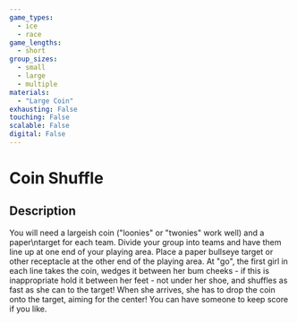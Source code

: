 ```yaml
---
game_types:
  - ice
  - race
game_lengths:
  - short
group_sizes:
  - small
  - large
  - multiple
materials:
  - "Large Coin"
exhausting: False
touching: False
scalable: False
digital: False
---
```

# Coin Shuffle

## Description
You will need a largeish coin (\"loonies\" or \"twonies\" work well) and a paper\ntarget for each team. Divide your group into teams and have them line up at one end of your playing area. Place a paper bullseye target or other receptacle at the other end of the playing area. At \"go\", the first girl in each line takes the coin, wedges it between her bum cheeks - if this is inappropriate hold it between her feet - not under her shoe, and shuffles as fast as she can to the target! When she arrives, she has to drop the coin onto the target, aiming for the center! You can have someone to keep score if you like.
